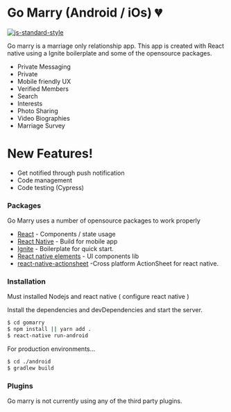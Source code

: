 # Go Marry (Android / iOs) 💔
[![js-standard-style](https://img.shields.io/badge/code%20style-standard-brightgreen.svg?style=flat)](http://standardjs.com/)

Go marry is a marriage only relationship app. This app is created with React native using a Ignite boilerplate and some of the opensource packages.

  - Private Messaging
  - Private 
  - Mobile friendly UX
  - Verified Members
  - Search
  - Interests
  - Photo Sharing
  - Video Biographies
  - Marriage Survey

# New Features!
  - Get notified through push notification
  - Code management
  - Code testing (Cypress) 
### Packages

Go Marry uses a number of opensource packages to work properly

* [React](https://github.com/facebook/react/) - Components / state usage
* [React Native](http://github.com/facebook/react-native/) - Build for mobile app
* [Ignite](https://github.com/infinitered/ignite) - Boilerplate for quick start.
* [React native elements](https://github.com/react-native-training/react-native-elements) - UI components lib
* [react-native-actionsheet](https://github.com/beefe/react-native-actionsheet) -Cross platform ActionSheet for react native.

### Installation

Must installed Nodejs and react native ( configure react native )

Install the dependencies and devDependencies and start the server.

```sh
$ cd gomarry
$ npm install || yarn add .
$ react-native run-android
```

For production environments...

```sh
$ cd ./android
$ gradlew build
```

### Plugins
Go marry is not currently using any of the third party plugins.
